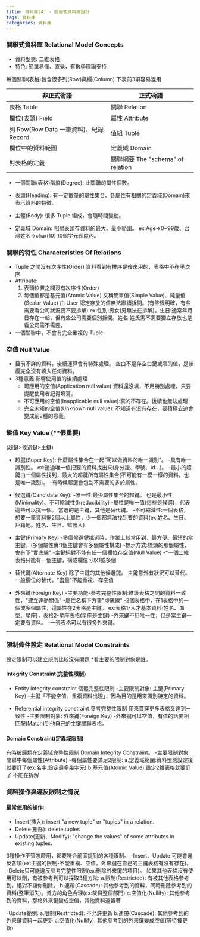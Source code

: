 ```yaml
---
title: 資料庫(4) - 關聯式資料庫設計
tags: 資料庫
categories: 資料庫
---
```


<!--more-->


### 關聯式資料庫 Relational Model Concepts
- 資料型態: 二維表格
- 特色: 簡單易懂、直覺，有數學理論支持

每個關聯(表格)包含很多列(Row)與欄(Column)
下表前3項容易混用

| 非正式術語          | 正式術語     |
|---------------------|--------------|
| 表格 Table          | 關聯 Relation |
| 欄位(表頭) Field    | 屬性 Attribute|
| 列 Row(Row Data 一筆資料)、紀錄 Record | 值組 Tuple    | 
| 欄位中的資料範圍    | 定義域 Domain | 
| 對表格的定義        | 關聯綱要 The "schema" of relation | 

- 一個關聯(表格)階度(Degree): 此關聯的屬性個數。
- 表頭(Heading): 有一定數量的屬性集合、各屬性有相關的定義域(Domain)來表示資料的特徵。
- 主體(Body): 很多 Tuple 組成，會隨時間變動。

- 定義域 Domain:
相關表頭存資料的最大、最小範圍。
ex:Age->0~99歲、台灣姓名->char(10) 10個字元長度內。

### 關聯的特性 Characteristics Of Relations
- Tuple 之間沒有次序性(Order)
資料看到有排序是後來用的，表格中不在乎次序
- Attribute: 
  1. 表頭位置之間沒有次序性(Order)
  2. 每個值都是基元值(Atomic Value).又稱簡單值(Simple Value)、純量值(Scalar Value)
  由 User 認定存放的值無法繼續拆開。(有些很明確，有些需要看公司狀況要不要拆解)
  ex:性別:男女(男無法在拆解)。生日:通常年月日存在一起，但有些公司需要個別拆開。姓名:姓氏需不需要獨立存放也是看公司需不需要。
- 一個關聯中，不會有完全重複的 Tuple

### 空值 Null Value
- 目前不詳的資料，後續運算會有特殊處理。
空白不是存空白鍵或零的值，是該欄完全沒有填入任何資料。
- 3種意義:影響使用值的後續處理
  - 可應用的空值(Application null value):資料還沒填，不用特別處哩，只要提醒使用者記得填寫。
  - 不可應用的空值(Inapplicable null value):真的不存在。後續也無法處理
  - 完全未知的空值(Unknown null value): 不知道有沒有存在，要積極去追會變成前2種的意義。

### 鍵值 Key Value (**很重要)
(超鍵>候選鍵>主鍵)

- 超鍵(Super Key): 
什麼屬性集合在一起"可以做資料的唯一識別"。
-具有唯一識別性。
ex:透過唯一值把要的資料找出來(身分證、學號、id...)。
-最小的超鍵由一個屬性找到，最大的超鍵所有屬性集合(不可能有一模一樣的資料，也是唯一識別)。
-有時候超鍵會包刮不需要的多於屬性。

- 候選鍵(Candidate Key):
-唯一性:最少屬性集合的超鍵。
也是最小性(Minimality)、不可縮減性(Irreducibility)
-屬性是唯一值(這些是候選)，代表這些可以挑一個。
當選的是主鍵，其他是替代鍵。
-不可縮減性:一個表格，想要一筆資料需2個以上屬性，少一個都無法找到要的資料(ex:姓名、生日、戶籍地。姓名、生日、監護人)

- 主鍵(Primary Key)
-多個候選鍵挑選時，作業上較常用到、最方便、最短的當主鍵。(多個屬性實:1個主鍵會有多個屬性構成)
-標示方式:標頭的那個屬性，會有下"實底線"
-主鍵絕對不能有任一個欄位存空值(Null Value)
-*一個二維表格只能有一個主鍵，構成欄位可以1或多個

- 替代鍵(Alternate Key)
除了主鍵的其他候選鍵。
主鍵意外有狀況可以替代。
一般欄位的替代，"盡量"不能重複、存空值

- 外來鍵(Foreign Key)
-主要功能-參考完整性限制:維護表格之間的資料一致性，"建立連動關係"
-屬性名稱下方畫"虛底線"
-2個表格中，在1表格中的一個或多個屬性，這屬性在2表格是主鍵。
ex:表格1-人才基本資料(姓名、血型、星座)，表格2-星座表格(星座是主鍵)
-外來鍵不用唯一性，但是當主鍵一定要有資料。
-一張表格可以有很多外來鍵。

---------------------------------------------------------------------------
### 限制條件設定 Relational Model Constraints
設定限制可以建立規則比較沒有問題
*看主要的限制對象是誰。

#### Integrity Constraint(完整性限制)
- Entity integrity constraint 個體完整性限制
-主要限制對象: 主鍵(Primary Key)
-主鍵「不能空值、重複資料出現」，因為目的是用來識別特定的資料。

- Referential integrity constraint 參考完整性限制
用來貫穿更多表格又達到一致性
-主要限制對象: 外來鍵(Foreign Key)
-外來鍵可以空值，有值的話要相匹配(Match)到他自己的主鍵關聯表格。

#### Domain Constraint(定義域限制)
有時被歸類在定義域完整性限制 Domain Integrity Constraint。
-主要限制對象: 關聯中每個屬性(Attribute)
-每個屬性要滿足2限制:
  a.定義域範圍:資料型態設定後就要訂了(ex:名字.設定最多幾字元)
  b.基元值(Atomic Value):設定2維表格就要訂了.不能在拆解

### 資料操作與違反限制之情況
#### 最常使用的操作:
- Insert(插入): insert "a new tuple" or "tuples" in a relation.
- Delete(刪除): delete tuples
- Update(更新、Modify): "change the values" of some attributes in existing tuples.

3種操作不管怎麼用，都要符合前面提到的各種限制。
-Insert、Update 可能會違反各項(ex:主鍵的限制-不能重複、空值。外來鍵在自己的主鍵表格有沒有存在)。
-Delete只可能違反參考完整性限制(ex:刪除外來鍵的項目)。
如果其他表格沒有使用可以刪，有被參考到可以採取3種方法:
  a.限制(Restricted): 有被其他表格參考到，絕對不讓你刪除。
  b.連帶(Cascade): 其他參考到的資料，同時刪除參考到的資料(整筆消失)。資方的角色合理(ex:裁員整個部門)
  c.空值化(Nullify): 其他參考到的資料，那格外來鍵變成空值，其他資料還留著

-Update範例:
  a.限制(Restricted): 不允許更新
  b.連帶(Cascade): 其他參考到的外來鍵資料一起更新
  c.空值化(Nullify): 其他參考到的外來鍵變成空值(等待被更新)